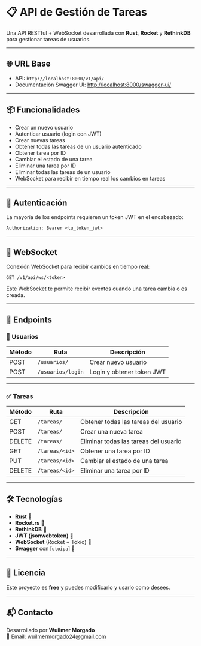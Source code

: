 
# 📋 API de Gestión de Tareas

Una API RESTful + WebSocket desarrollada con **Rust**, **Rocket** y **RethinkDB** para gestionar tareas de usuarios.

---

## 🌐 URL Base

- API: `http://localhost:8000/v1/api/`
- Documentación Swagger UI: [http://localhost:8000/swagger-ui/](http://localhost:8000/swagger-ui/)

---

## 📦 Funcionalidades

- Crear un nuevo usuario
- Autenticar usuario (login con JWT)
- Crear nuevas tareas
- Obtener todas las tareas de un usuario autenticado
- Obtener tarea por ID
- Cambiar el estado de una tarea
- Eliminar una tarea por ID
- Eliminar todas las tareas de un usuario
- WebSocket para recibir en tiempo real los cambios en tareas

---

## 🔐 Autenticación

La mayoría de los endpoints requieren un token JWT en el encabezado:

```http
Authorization: Bearer <tu_token_jwt>
```

---

## 🔁 WebSocket

Conexión WebSocket para recibir cambios en tiempo real:

```
GET /v1/api/ws/<token>
```

Este WebSocket te permite recibir eventos cuando una tarea cambia o es creada.

---

## 📌 Endpoints

### 👤 Usuarios

| Método | Ruta                         | Descripción                    |
|--------|------------------------------|--------------------------------|
| POST   | `/usuarios/`                | Crear nuevo usuario            |
| POST   | `/usuarios/login`           | Login y obtener token JWT      |

---

### ✅ Tareas

| Método | Ruta                          | Descripción                             |
|--------|-------------------------------|-----------------------------------------|
| GET    | `/tareas/`                   | Obtener todas las tareas del usuario    |
| POST   | `/tareas/`                   | Crear una nueva tarea                   |
| DELETE | `/tareas/`                   | Eliminar todas las tareas del usuario   |
| GET    | `/tareas/<id>`              | Obtener una tarea por ID                |
| PUT    | `/tareas/<id>`              | Cambiar el estado de una tarea          |
| DELETE | `/tareas/<id>`              | Eliminar una tarea por ID               |

---

## 🛠️ Tecnologías

- **Rust** 🦀
- **Rocket.rs** 🚀
- **RethinkDB** 🔁
- **JWT (jsonwebtoken)** 🔐
- **WebSocket** (Rocket + Tokio) 📡
- **Swagger** con [`utoipa`] 📘

---

## 📄 Licencia

Este proyecto es **free** y puedes modificarlo y usarlo como desees.

---

## 📬 Contacto

Desarrollado por **Wuilmer Morgado**  
📧 Email: wuilmermorgado24@gmail.com
